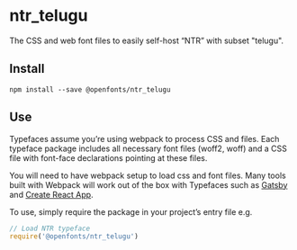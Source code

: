 
# ntr_telugu

The CSS and web font files to easily self-host “NTR” with subset "telugu".

## Install

`npm install --save @openfonts/ntr_telugu`

## Use

Typefaces assume you’re using webpack to process CSS and files. Each typeface
package includes all necessary font files (woff2, woff) and a CSS file with
font-face declarations pointing at these files.

You will need to have webpack setup to load css and font files. Many tools built
with Webpack will work out of the box with Typefaces such as [Gatsby](https://github.com/gatsbyjs/gatsby)
and [Create React App](https://github.com/facebookincubator/create-react-app).

To use, simply require the package in your project’s entry file e.g.

```javascript
// Load NTR typeface
require('@openfonts/ntr_telugu')
```
